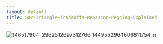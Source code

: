 ```yaml
---
layout: default
title: SDP-Triangle-Tradeoffs-Rebasing-Pegging-Explained
---
```


![146517904_2962512697312766_1449552964606611754_n](https://user-images.githubusercontent.com/11883023/152731327-bf56ca72-d009-4b92-85b7-1ee743590de7.png)
